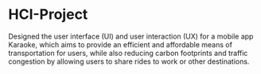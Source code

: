 # HCI-Project
Designed the user interface (UI) and user interaction (UX) for a mobile app Karaoke,  which aims to provide an efficient and affordable means of transportation for users,  while also reducing carbon footprints and traffic congestion by allowing users to share rides to  work or other destinations.
